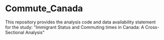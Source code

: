 # Commute_Canada
This repository provides the analysis code and data availability statement for the study: "Immigrant Status and Commuting times in Canada: A Cross-Sectional Analysis"
